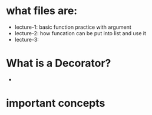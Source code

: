 
# what files are:
- lecture-1: basic function practice with argument
- lecture-2: how funcation can be put into list and use it
- lecture-3: 

# What is a Decorator?
-


# important concepts
